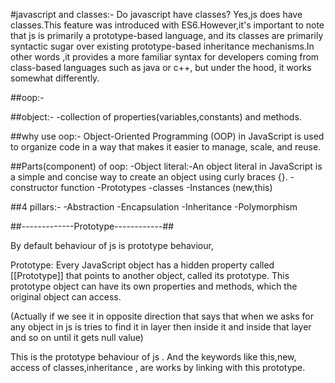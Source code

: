 #javascript and classes:-
Do javascript have classes?
Yes,js does have classes.This feature was introduced with ES6.However,it's important to note that js is primarily a prototype-based language, and its classes are primarily syntactic sugar over existing prototype-based inheritance mechanisms.In other words ,it provides a more familiar syntax for developers coming from class-based languages such as java or c++, but under the hood, it works somewhat differently.

##oop:-

##object:-
-collection of properties(variables,constants) and methods.

##why use oop:-
Object-Oriented Programming (OOP) in JavaScript is used to organize code in a way that makes it easier to manage, scale, and reuse.

##Parts(component) of oop:
    -Object literal:-An object literal in JavaScript is a simple and concise way to create an object using curly braces {}.
    -constructor function
    -Prototypes
    -classes
    -Instances (new,this)

##4 pillars:-
    -Abstraction
    -Encapsulation
    -Inheritance
    -Polymorphism


##-------------Prototype------------##

By default behaviour of js is prototype behaviour,

Prototype: Every JavaScript object has a hidden property called   [[Prototype]] that points to another object, called its prototype. This prototype object can have its own properties and methods, which the original object can access.

(Actually if we see it in opposite direction that says that when we asks for any object in js is tries to find it in layer then inside it and inside that layer and so on until it gets null value)

This is the prototype behaviour of js . And the keywords like this,new, access of classes,inheritance , are works by linking with this prototype.